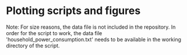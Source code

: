 # Plotting scripts and figures

Note:
For size reasons, the data file is not included in the repository.
In order for the script to work, the data file
'household_power_consumption.txt' needs to be available
in the working directory of the script.
